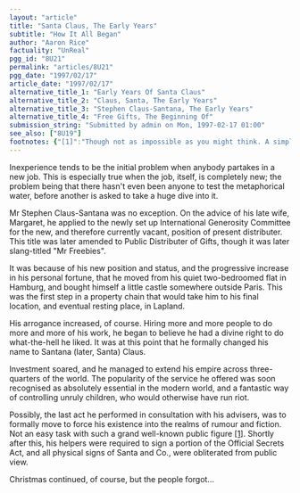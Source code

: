 ```yaml
---
layout: "article"
title: "Santa Claus, The Early Years"
subtitle: "How It All Began"
author: "Aaron Rice"
factuality: "UnReal"
pgg_id: "8U21"
permalink: "articles/8U21"
pgg_date: "1997/02/17"
article_date: "1997/02/17"
alternative_title_1: "Early Years Of Santa Claus"
alternative_title_2: "Claus, Santa, The Early Years"
alternative_title_3: "Stephen Claus-Santana, The Early Years"
alternative_title_4: "Free Gifts, The Beginning Of"
submission_string: "Submitted by admin on Mon, 1997-02-17 01:00"
see_also: ["8U19"]
footnotes: {"[1]":"Though not as impossible as you might think. A simple documentary on television, showing how it is theoretically possible to simulate the physical appearance of any individual, coupled with the confessions of his so-called \"closest friends and family\" to the effect that they were \"living a lie\" could cause the general public to change their minds."}
---
```

<div>
<p>Inexperience tends to be the initial problem when anybody partakes in a new job. This is especially true when the job, itself, is completely new; the problem being that there hasn't even been anyone to test the metaphorical water, before another is asked to take a huge dive into it.</p>
<p>Mr Stephen Claus-Santana was no exception. On the advice of his late wife, Margaret, he applied to the newly set up International Generosity Committee for the new, and therefore currently vacant, position of present distributer. This title was later amended to Public Distributer of Gifts, though it was later slang-titled "Mr Freebies".</p>
<p>It was because of his new position and status, and the progressive increase in his personal fortune, that he moved from his quiet two-bedroomed flat in Hamburg, and bought himself a little castle somewhere outside Paris. This was the first step in a property chain that would take him to his final location, and eventual resting place, in Lapland.</p>
<p>His arrogance increased, of course. Hiring more and more people to do more and more of his work, he began to believe he had a divine right to do what-the-hell he liked. It was at this point that he formally changed his name to Santana (later, Santa) Claus.</p>
<p>Investment soared, and he managed to extend his empire across three-quarters of the world. The popularity of the service he offered was soon recognised as absolutely essential in the modern world, and a fantastic way of controlling unruly children, who would otherwise have run riot.</p>
<p>Possibly, the last act he performed in consultation with his advisers, was to formally move to force his existence into the realms of rumour and fiction. Not an easy task with such a grand well-known public figure <a href="#footnotes.1" class="footnote-link">[1]</a>. Shortly after this, his helpers were required to sign a portion of the Official Secrets Act, and all physical signs of Santa and Co., were obliterated from public view.</p>
<p>Christmas continued, of course, but the people forgot...</p>
</div>
